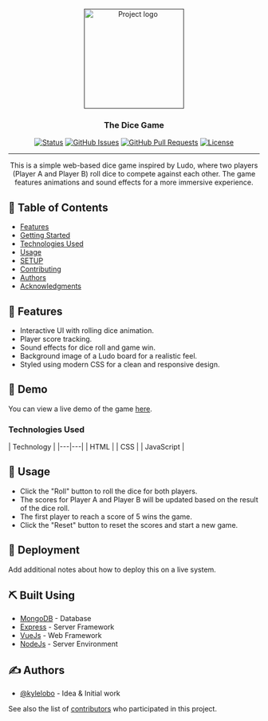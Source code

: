 <p align="center">
  <a href="" rel="noopener">
 <img width=200px height=200px src="https://i.imgur.com/6wj0hh6.jpg" alt="Project logo"></a>
</p>

<h3 align="center">The Dice Game</h3>

<div align="center">

[![Status](https://img.shields.io/badge/status-active-success.svg)]()
[![GitHub Issues](https://img.shields.io/github/issues/kylelobo/The-Documentation-Compendium.svg)](https://github.com/kylelobo/The-Documentation-Compendium/issues)
[![GitHub Pull Requests](https://img.shields.io/github/issues-pr/kylelobo/The-Documentation-Compendium.svg)](https://github.com/kylelobo/The-Documentation-Compendium/pulls)
[![License](https://img.shields.io/badge/license-MIT-blue.svg)](/LICENSE)

</div>

---

<p align="center"> This is a simple web-based dice game inspired by Ludo, where two players (Player A and Player B) roll dice to compete against each other. The game features animations and sound effects for a more immersive experience.
    <br> 
</p>

## 📝 Table of Contents

- [Features](#features)
- [Getting Started](#getting_started)
- [Technologies Used](#technologies_used)
- [Usage](#usage)
- [SETUP](../TODO.md)
- [Contributing](../CONTRIBUTING.md)
- [Authors](#authors)
- [Acknowledgments](#acknowledgement)

## 🧐 Features <a name = "features"></a>

- Interactive UI with rolling dice animation.
- Player score tracking.
- Sound effects for dice roll and game win.
- Background image of a Ludo board for a realistic feel.
- Styled using modern CSS for a clean and responsive design.

## 🏁 Demo <a name = "demo"></a>

You can view a live demo of the game <a href="https://dice-game-two-beryl.vercel.app/">here</a>.

### Technologies Used

| Technology |
|---|---|
| HTML |
| CSS |
| JavaScript |

## 🎈 Usage <a name="usage"></a>

- Click the "Roll" button to roll the dice for both players.
- The scores for Player A and Player B will be updated based on the result of the dice roll.
- The first player to reach a score of 5 wins the game.
- Click the "Reset" button to reset the scores and start a new game.

## 🚀 Deployment <a name = "deployment"></a>

Add additional notes about how to deploy this on a live system.

## ⛏️ Built Using <a name = "built_using"></a>

- [MongoDB](https://www.mongodb.com/) - Database
- [Express](https://expressjs.com/) - Server Framework
- [VueJs](https://vuejs.org/) - Web Framework
- [NodeJs](https://nodejs.org/en/) - Server Environment

## ✍️ Authors <a name = "authors"></a>

- [@kylelobo](https://github.com/kylelobo) - Idea & Initial work

See also the list of [contributors](https://github.com/kylelobo/The-Documentation-Compendium/contributors) who participated in this project.
